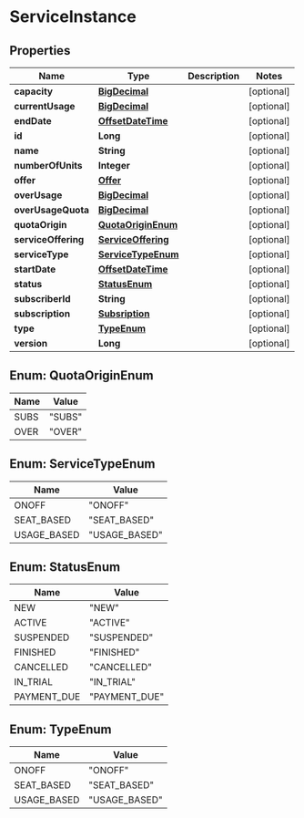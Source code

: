 
# ServiceInstance

## Properties
Name | Type | Description | Notes
------------ | ------------- | ------------- | -------------
**capacity** | [**BigDecimal**](BigDecimal.md) |  |  [optional]
**currentUsage** | [**BigDecimal**](BigDecimal.md) |  |  [optional]
**endDate** | [**OffsetDateTime**](OffsetDateTime.md) |  |  [optional]
**id** | **Long** |  |  [optional]
**name** | **String** |  |  [optional]
**numberOfUnits** | **Integer** |  |  [optional]
**offer** | [**Offer**](Offer.md) |  |  [optional]
**overUsage** | [**BigDecimal**](BigDecimal.md) |  |  [optional]
**overUsageQuota** | [**BigDecimal**](BigDecimal.md) |  |  [optional]
**quotaOrigin** | [**QuotaOriginEnum**](#QuotaOriginEnum) |  |  [optional]
**serviceOffering** | [**ServiceOffering**](ServiceOffering.md) |  |  [optional]
**serviceType** | [**ServiceTypeEnum**](#ServiceTypeEnum) |  |  [optional]
**startDate** | [**OffsetDateTime**](OffsetDateTime.md) |  |  [optional]
**status** | [**StatusEnum**](#StatusEnum) |  |  [optional]
**subscriberId** | **String** |  |  [optional]
**subscription** | [**Subsription**](Subsription.md) |  |  [optional]
**type** | [**TypeEnum**](#TypeEnum) |  |  [optional]
**version** | **Long** |  |  [optional]


<a name="QuotaOriginEnum"></a>
## Enum: QuotaOriginEnum
Name | Value
---- | -----
SUBS | &quot;SUBS&quot;
OVER | &quot;OVER&quot;


<a name="ServiceTypeEnum"></a>
## Enum: ServiceTypeEnum
Name | Value
---- | -----
ONOFF | &quot;ONOFF&quot;
SEAT_BASED | &quot;SEAT_BASED&quot;
USAGE_BASED | &quot;USAGE_BASED&quot;


<a name="StatusEnum"></a>
## Enum: StatusEnum
Name | Value
---- | -----
NEW | &quot;NEW&quot;
ACTIVE | &quot;ACTIVE&quot;
SUSPENDED | &quot;SUSPENDED&quot;
FINISHED | &quot;FINISHED&quot;
CANCELLED | &quot;CANCELLED&quot;
IN_TRIAL | &quot;IN_TRIAL&quot;
PAYMENT_DUE | &quot;PAYMENT_DUE&quot;


<a name="TypeEnum"></a>
## Enum: TypeEnum
Name | Value
---- | -----
ONOFF | &quot;ONOFF&quot;
SEAT_BASED | &quot;SEAT_BASED&quot;
USAGE_BASED | &quot;USAGE_BASED&quot;



